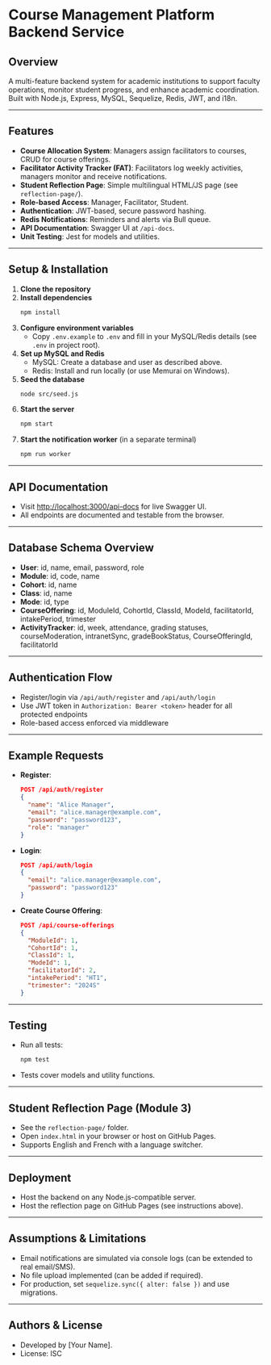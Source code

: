 # Course Management Platform Backend Service

## Overview
A multi-feature backend system for academic institutions to support faculty operations, monitor student progress, and enhance academic coordination. Built with Node.js, Express, MySQL, Sequelize, Redis, JWT, and i18n.

---

## Features
- **Course Allocation System**: Managers assign facilitators to courses, CRUD for course offerings.
- **Facilitator Activity Tracker (FAT)**: Facilitators log weekly activities, managers monitor and receive notifications.
- **Student Reflection Page**: Simple multilingual HTML/JS page (see `reflection-page/`).
- **Role-based Access**: Manager, Facilitator, Student.
- **Authentication**: JWT-based, secure password hashing.
- **Redis Notifications**: Reminders and alerts via Bull queue.
- **API Documentation**: Swagger UI at `/api-docs`.
- **Unit Testing**: Jest for models and utilities.

---

## Setup & Installation

1. **Clone the repository**
2. **Install dependencies**
   ```bash
   npm install
   ```
3. **Configure environment variables**
   - Copy `.env.example` to `.env` and fill in your MySQL/Redis details (see `.env` in project root).
4. **Set up MySQL and Redis**
   - MySQL: Create a database and user as described above.
   - Redis: Install and run locally (or use Memurai on Windows).
5. **Seed the database**
   ```bash
   node src/seed.js
   ```
6. **Start the server**
   ```bash
   npm start
   ```
7. **Start the notification worker** (in a separate terminal)
   ```bash
   npm run worker
   ```

---

## API Documentation
- Visit [http://localhost:3000/api-docs](http://localhost:3000/api-docs) for live Swagger UI.
- All endpoints are documented and testable from the browser.

---

## Database Schema Overview
- **User**: id, name, email, password, role
- **Module**: id, code, name
- **Cohort**: id, name
- **Class**: id, name
- **Mode**: id, type
- **CourseOffering**: id, ModuleId, CohortId, ClassId, ModeId, facilitatorId, intakePeriod, trimester
- **ActivityTracker**: id, week, attendance, grading statuses, courseModeration, intranetSync, gradeBookStatus, CourseOfferingId, facilitatorId

---

## Authentication Flow
- Register/login via `/api/auth/register` and `/api/auth/login`
- Use JWT token in `Authorization: Bearer <token>` header for all protected endpoints
- Role-based access enforced via middleware

---

## Example Requests
- **Register**:
  ```json
  POST /api/auth/register
  {
    "name": "Alice Manager",
    "email": "alice.manager@example.com",
    "password": "password123",
    "role": "manager"
  }
  ```
- **Login**:
  ```json
  POST /api/auth/login
  {
    "email": "alice.manager@example.com",
    "password": "password123"
  }
  ```
- **Create Course Offering**:
  ```json
  POST /api/course-offerings
  {
    "ModuleId": 1,
    "CohortId": 1,
    "ClassId": 1,
    "ModeId": 1,
    "facilitatorId": 2,
    "intakePeriod": "HT1",
    "trimester": "2024S"
  }
  ```

---

## Testing
- Run all tests:
  ```bash
  npm test
  ```
- Tests cover models and utility functions.

---

## Student Reflection Page (Module 3)
- See the `reflection-page/` folder.
- Open `index.html` in your browser or host on GitHub Pages.
- Supports English and French with a language switcher.

---

## Deployment
- Host the backend on any Node.js-compatible server.
- Host the reflection page on GitHub Pages (see instructions above).

---

## Assumptions & Limitations
- Email notifications are simulated via console logs (can be extended to real email/SMS).
- No file upload implemented (can be added if required).
- For production, set `sequelize.sync({ alter: false })` and use migrations.

---

## Authors & License
- Developed by [Your Name].
- License: ISC 
